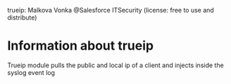 trueip:  Malkova Vonka @Salesforce ITSecurity (license: free to use and distribute)

# Information about trueip
Trueip module pulls the public and local ip of a client and injects inside the syslog event log

